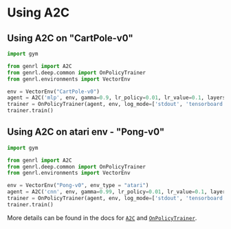 # Using A2C

## Using A2C on "CartPole-v0"

```python
import gym

from genrl import A2C
from genrl.deep.common import OnPolicyTrainer
from genrl.environments import VectorEnv

env = VectorEnv("CartPole-v0")
agent = A2C('mlp', env, gamma=0.9, lr_policy=0.01, lr_value=0.1, layers=(32,32), rollout_size=2048)
trainer = OnPolicyTrainer(agent, env, log_mode=['stdout', 'tensorboard'], log_key="Episode")
trainer.train()
```

## Using A2C on atari env - "Pong-v0"

```python
import gym

from genrl import A2C
from genrl.deep.common import OnPolicyTrainer
from genrl.environments import VectorEnv

env = VectorEnv("Pong-v0", env_type = "atari")
agent = A2C('cnn', env, gamma=0.99, lr_policy=0.01, lr_value=0.1, layers=(32,32), rollout_size=2048)
trainer = OnPolicyTrainer(agent, env, log_mode=['stdout', 'tensorboard'], log_key="timestep")
trainer.train()
```

More details can be found in the docs for [`A2C`](https://genrl.readthedocs.io/en/latest/api/algorithms/genrl.deep.agents.a2c.html) and [`OnPolicyTrainer`](https://genrl.readthedocs.io/en/latest/api/common/deep.html#genrl.deep.common.trainer.OnPolicyTrainer).
